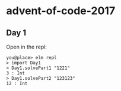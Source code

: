 # advent-of-code-2017

## Day 1
Open in the repl:
```
you@place> elm repl
> import Day1
> Day1.solvePart1 "1221"
3 : Int 
> Day1.solvePart2 "123123"
12 : Int
```
